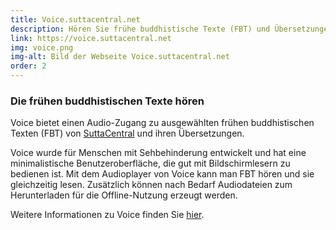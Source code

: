 ```yaml
---
title: Voice.suttacentral.net
description: Hören Sie frühe buddhistische Texte (FBT) und Übersetzungen.
link: https://voice.suttacentral.net
img: voice.png
img-alt: Bild der Webseite Voice.suttacentral.net
order: 2
---
```

### Die frühen buddhistischen Texte hören
Voice bietet einen Audio-Zugang zu ausgewählten frühen buddhistischen Texten (FBT) von [SuttaCentral](https://suttacentral.net) und ihren Übersetzungen.

Voice wurde für Menschen mit Sehbehinderung entwickelt und hat eine minimalistische Benutzeroberfläche, die gut mit Bildschirmlesern zu bedienen ist. Mit dem Audioplayer von Voice kann man FBT hören und sie gleichzeitig lesen. Zusätzlich können nach Bedarf Audiodateien zum Herunterladen für die Offline-Nutzung erzeugt werden. 

Weitere Informationen zu Voice finden Sie [hier](https://dhammaregen.github.io/dhammaregen/de/100-intro-voice).


